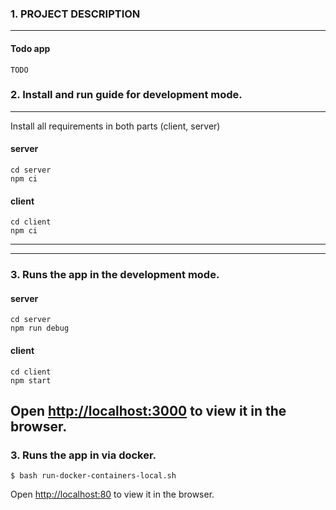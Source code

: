 ### 1. PROJECT DESCRIPTION
------------------------------
#### Todo app
```
TODO
```
### 2. Install and run guide for development mode.
------------------------------
Install all requirements in both parts (client, server)
#### server
```
cd server
npm ci
```
#### client
```
cd client
npm ci
```
------------------------------
------------------------------
### 3. Runs the app in the development mode.
#### server
```
cd server
npm run debug
```
#### client
```
cd client
npm start
```
Open [http://localhost:3000](http://localhost:3000) to view it in the browser.
------------------------------
### 3. Runs the app in via docker.
```
$ bash run-docker-containers-local.sh
```
Open [http://localhost:80](http://localhost:80) to view it in the browser.
